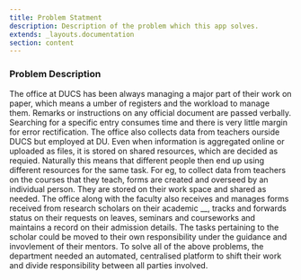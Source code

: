 ```yaml
---
title: Problem Statment
description: Description of the problem which this app solves.
extends: _layouts.documentation
section: content
---
```


### Problem Description

The office at DUCS has been always managing a major part of their work on paper, which means a  umber of registers and the workload to manage them.  Remarks or instructions on any official document are passed verbally. Searching for a specific entry consumes time and there is very little margin for error rectification. The office also collects data from teachers ourside DUCS but employed at DU. Even when information is aggregated online or uploaded as files, it is stored on shared resources, which are decided as requied. Naturally this means that different people then end up using different resources for the same task. For eg, to collect data from teachers on the courses that they teach, forms are created and overseed by an individual person. They are stored on their work space and shared as needed. The office along with the faculty also receives and manages forms received from research scholars on their academic __, tracks and forwards status on their requests on leaves, seminars and courseworks and maintains a record on their admission details. The tasks pertaining to the scholar could be moved to their own responsibility under the guidance and invovlement of their mentors.  To solve all of the above problems, the department needed an automated, centralised platform to shift their work and divide responsibility between all parties involved.


